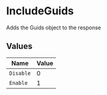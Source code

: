 # IncludeGuids

Adds the Guids object to the response



## Values

| Name      | Value     |
| --------- | --------- |
| `Disable` | 0         |
| `Enable`  | 1         |